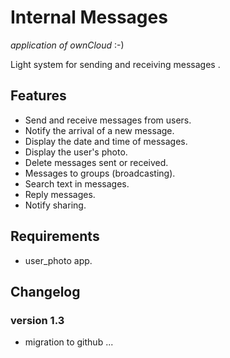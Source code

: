 Internal Messages 
=================

<em>application of ownCloud</em> :-)

Light system for sending and receiving messages .

Features
--------

+ Send and receive messages from users.
+ Notify the arrival of a new message.
+ Display the date and time of messages.
+ Display the user's photo.
+ Delete messages sent or received.
+ Messages to groups (broadcasting).
+ Search text in messages.
+ Reply messages.
+ Notify sharing.

Requirements
------------

+ user_photo app.

Changelog
---------

### version 1.3

+ migration to github ...